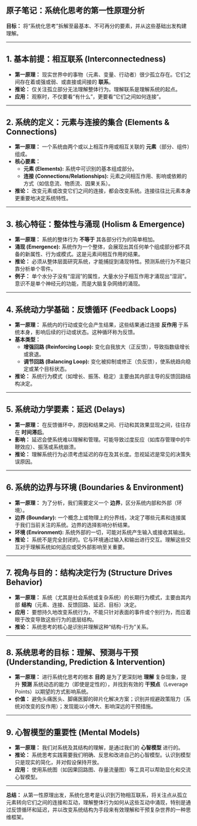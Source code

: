 ## 原子笔记：系统化思考的第一性原理分析

**目标：** 将“系统化思考”拆解至最基本、不可再分的要素，并从这些基础出发构建理解。

---

## 1. 基本前提：相互联系 (Interconnectedness)

* **第一原理：** 现实世界中的事物（元素、变量、行动者）很少孤立存在。它们之间存在着或强或弱、或直接或间接的 **联系**。
* **推论：** 仅关注孤立部分无法理解整体行为。理解联系是理解系统的起点。
* **应用：** 观察时，不仅要看“有什么”，更要看“它们之间如何连接”。

---

## 2. 系统的定义：元素与连接的集合 (Elements & Connections)

* **第一原理：** 一个系统由两个或以上相互作用或相互关联的 **元素**（部分、组件）组成。
* **核心要素：**
  * **元素 (Elements):** 系统中可识别的基本组成部分。
  * **连接 (Connections/Relationships):** 元素之间相互作用、影响或依赖的方式（如信息流、物质流、因果关系）。
* **推论：** 改变元素或改变它们之间的连接，都会改变系统。连接往往比元素本身更重要地决定系统特性。

---

## 3. 核心特征：整体性与涌现 (Holism & Emergence)

* **第一原理：** 系统的整体行为 **不等于** 其各部分行为的简单相加。
* **涌现 (Emergence):** 系统作为一个整体，会展现出其任何单个组成部分都不具备的新属性、行为或模式。这是元素间相互作用的结果。
* **推论：** 必须从整体层面研究系统，才能捕捉到涌现特性。预测系统行为不能只靠分析单个零件。
* **例子：** 单个水分子没有“湿润”的属性，大量水分子相互作用才涌现出“湿润”。意识不是单个神经元的功能，而是大脑复杂网络的涌现。

---

## 4. 系统动力学基础：反馈循环 (Feedback Loops)

* **第一原理：** 系统内的行动或变化会产生结果，这些结果通过连接 **反作用** 于系统本身，影响后续的行动或状态。这种循环称为反馈。
* **基本类型：**
  * **增强回路 (Reinforcing Loop):** 变化自我放大（正反馈），导致指数级增长或衰退。
  * **调节回路 (Balancing Loop):** 变化被抑制或修正（负反馈），使系统趋向稳定或某个目标状态。
* **推论：** 系统行为模式（如增长、振荡、稳定）主要由其内部主导的反馈回路结构决定。

---

## 5. 系统动力学要素：延迟 (Delays)

* **第一原理：** 在反馈循环中，原因和结果之间、行动和其效果显现之间，往往存在 **时间滞后**。
* **影响：** 延迟会使系统难以理解和管理。可能导致过度反应（如库存管理中的牛鞭效应）、振荡或系统崩溃。
* **推论：** 理解系统行为必须考虑延迟的存在及其长度。忽视延迟是常见的决策失误原因。

---

## 6. 系统的边界与环境 (Boundaries & Environment)

* **第一原理：** 为了分析，我们需要定义一个 **边界**，区分系统内部和外部（环境）。
* **边界 (Boundary):** 一个概念上或物理上的分界线，决定了哪些元素和连接属于我们当前关注的系统。边界的选择影响分析结果。
* **环境 (Environment):** 系统外部的一切，可能对系统产生输入或接收其输出。
* **推论：** 系统不是完全封闭的。它与环境通过输入和输出进行交互。理解这些交互对于理解系统如何适应或受外部影响至关重要。

---

## 7. 视角与目的：结构决定行为 (Structure Drives Behavior)

* **第一原理：** 系统（尤其是社会系统或复杂系统）的长期行为模式，主要由其内部 **结构**（元素、连接、反馈回路、延迟、目标）决定。
* **应用：** 要想持久地改变系统行为，不能只针对表面的事件或个别行为，而应着眼于改变导致这些行为的底层结构。
* **推论：** 系统思考的核心是识别并理解这种“结构-行为”关系。

---

## 8. 系统思考的目标：理解、预测与干预 (Understanding, Prediction & Intervention)

* **第一原理：** 进行系统化思考的根本 **目的** 是为了更深刻地 **理解** 复杂现象，提升 **预测** 系统动态的能力（即使是定性的），并找到有效的 **干预点**（Leverage Points）以期望的方式影响系统。
* **价值：** 避免头痛医头、脚痛医脚的碎片化解决方案；识别并规避政策阻力（系统对改变的反作用）；发现能以小博大、影响深远的干预措施。

---

## 9. 心智模型的重要性 (Mental Models)

* **第一原理：** 我们对系统及其结构的理解，是通过我们的 **心智模型** 进行的。
* **推论：** 系统思考实践需要我们明确、反思和改进自己的心智模型。认识到模型只是现实的简化，并对假设保持开放。
* **应用：** 使用系统图（如因果回路图、存量流量图）等工具可以帮助显化和交流心智模型。

---

**总结：** 从第一性原理出发，系统化思考是认识到万物相互联系，将关注点从孤立元素转向它们之间的连接和互动，理解整体行为如何从这些互动中涌现，特别是通过反馈循环和延迟，并以改变系统结构为手段来有效理解和干预复杂世界的一种思维框架。
